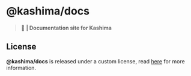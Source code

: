 # @kashima/docs
> :pencil: **| Documentation site for Kashima**

## License
**@kashima/docs** is released under a custom license, read [here](/LICENSE) for more information.